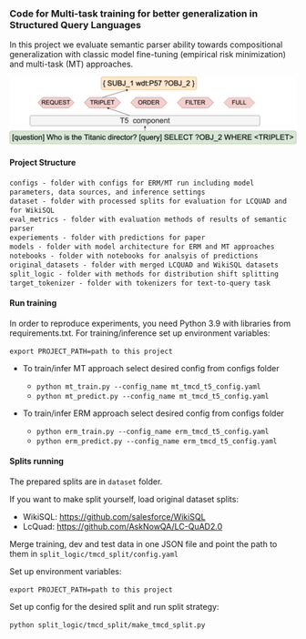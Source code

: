 
### Code for Multi-task training for better generalization in Structured Query Languages 

In this project we evaluate semantic parser ability towards compositional generalization with classic model fine-tuning
(empirical risk minimization) and multi-task (MT) approaches.

![multi-task picture](multi_task_t5_picture.png)

#### Project Structure

```
configs - folder with configs for ERM/MT run including model parameters, data sources, and inference settings
dataset - folder with processed splits for evaluation for LCQUAD and for WikiSQL
eval_metrics - folder with evaluation methods of results of semantic parser
experiements - folder with predictions for paper
models - folder with model architecture for ERM and MT approaches
notebooks - folder with notebooks for analsyis of predictions 
original_datasets - folder with merged LCQUAD and WikiSQL datasets
split_logic - folder with methods for distribution shift splitting
target_tokenizer - folder with tokenizers for text-to-query task
```


#### Run training

In order to reproduce experiments, you need Python 3.9 with libraries from requirements.txt. 
For training/inference set up environment variables:

`export PROJECT_PATH=path to this project`

* To train/infer MT approach select desired config from configs folder
  * `python mt_train.py --config_name mt_tmcd_t5_config.yaml`
  * `python mt_predict.py --config_name mt_tmcd_t5_config.yaml`

* To train/infer ERM approach select desired config from configs folder
  * `python erm_train.py --config_name erm_tmcd_t5_config.yaml`
  * `python erm_predict.py --config_name erm_tmcd_t5_config.yaml`
  
#### Splits running

The prepared splits are in ``dataset`` folder. 

If you want to make split yourself, load original dataset splits:

* WikiSQL: https://github.com/salesforce/WikiSQL
* LcQuad: https://github.com/AskNowQA/LC-QuAD2.0

Merge training, dev and test data in one JSON file and point the path to them in ``split_logic/tmcd_split/config.yaml``

Set up environment variables:

`export PROJECT_PATH=path to this project`

Set up config for the desired split and run split strategy:

`python split_logic/tmcd_split/make_tmcd_split.py`
